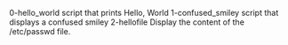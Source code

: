  0-hello_world script that prints Hello, World
1-confused_smiley script that displays a confused smiley
2-hellofile Display the content of the /etc/passwd file.


